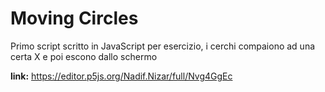 # Moving Circles
Primo script scritto in JavaScript per esercizio, i cerchi compaiono ad una certa X e poi escono dallo schermo

**link:** https://editor.p5js.org/Nadif.Nizar/full/Nvg4GgEc
